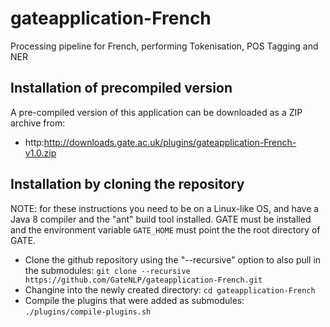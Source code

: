 # gateapplication-French

Processing pipeline for French, performing Tokenisation, POS Tagging and NER

## Installation of precompiled version


A pre-compiled version of this application can be downloaded as a ZIP archive from:
* http:http://downloads.gate.ac.uk/plugins/gateapplication-French-v1.0.zip


## Installation by cloning the repository

NOTE: for these instructions you need to be on a Linux-like OS, and have a Java 8 compiler and the "ant" build tool installed. GATE must be installed
and the environment variable ```GATE_HOME``` must point the the root directory of GATE.

* Clone the github repository using the "--recursive"  option to also pull in the submodules:
  ```git clone --recursive https://github.com/GateNLP/gateapplication-French.git```
* Changine into the newly created directory:
  ```cd gateapplication-French```
* Compile the plugins that were added as submodules:
  ```./plugins/compile-plugins.sh```

